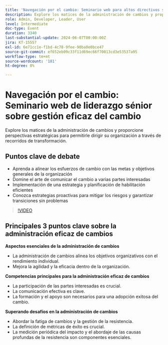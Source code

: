 ```yaml
---
title: 'Navegación por el cambio: Seminario web para altos directivos sobre gestión eficaz del cambio'
description: Explore los matices de la administración de cambios y proporcione perspectivas estratégicas para permitirle dirigir su organización a través de recorridos de transformación.
role: Admin, Developer, Leader, User
level: Intermediate
doc-type: Event
duration: 3340
last-substantial-update: 2024-06-07T00:00:00Z
jira: KT-15557
exl-id: 6e71cc1e-f1bd-4c78-9fee-90ba0e0bce47
source-git-commit: ef652eb09c33f11d69ec66f70013cd3e53537a95
workflow-type: tm+mt
source-wordcount: '181'
ht-degree: 0%

---
```


# Navegación por el cambio: Seminario web de liderazgo sénior sobre gestión eficaz del cambio

Explore los matices de la administración de cambios y proporcione perspectivas estratégicas para permitirle dirigir su organización a través de recorridos de transformación.

## Puntos clave de debate

* Aprenda a alinear los esfuerzos de cambio con las metas y objetivos generales de la organización
* Domine el arte de comunicar el cambio a varias partes interesadas
* Implementación de una estrategia y planificación de habilitación eficientes
* Conozca estrategias proactivas para mitigar los riesgos y garantizar transiciones sin problemas

>[!VIDEO](https://video.tv.adobe.com/v/3429286/?learn=on)

## Principales 3 puntos clave sobre la administración eficaz de cambios

**Aspectos esenciales de la administración de cambios**

* La administración de cambios alinea los objetivos organizativos con el rendimiento individual.
* Mejora la agilidad y la eficacia dentro de la organización.

**Competencias principales para la administración eficaz de cambios**

* La participación de las partes interesadas es crucial.
* La comunicación efectiva es clave.
* La formación y el apoyo son necesarios para una adopción exitosa del cambio.

**Superando desafíos en la administración de cambios**

* Abordar la fatiga de cambios y la gestión de la resistencia.
* La definición de métricas de éxito es crucial.
* La medición periódica del impacto y el abordaje de las causas profundas de la resistencia son componentes esenciales.
